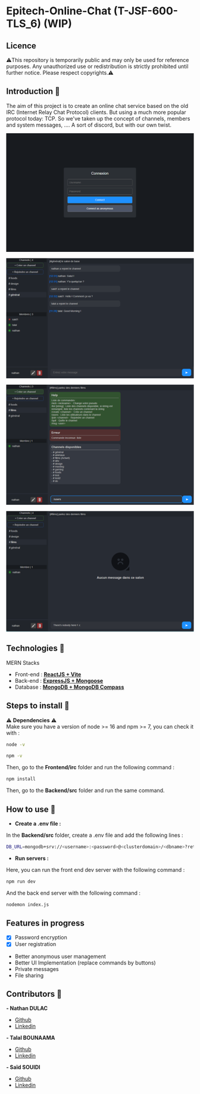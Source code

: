 # Epitech-Online-Chat (T-JSF-600-TLS_6) (WIP)

## Licence

⚠️This repository is temporarily public and may only be used for reference purposes. Any unauthorized use or redistribution is strictly prohibited until further notice. Please respect copyrights.⚠️

## Introduction 📖
The aim of this project is to create an online chat service based on the old IRC (Internet Relay Chat Protocol) clients.
But using a much more popular protocol today: TCP.
So we've taken up the concept of channels, members and system messages, ....
A sort of discord, but with our own twist.


![Screenshot](screenshot_connexion.png)

![Screenshot](screenshot_classic.png)

![Screenshot](screenshot_command.png)

![Screenshot](screenshot_nomessages.png)


## Technologies 💯

MERN Stacks
- Front-end : **[ReactJS + Vite](https://fr.react.dev/)**
- Back-end : **[ExpressJS + Mongoose](https://expressjs.com/fr/)**
- Database : **[MongoDB + MongoDB Compass](https://www.mongodb.com/fr-fr)**

## Steps to install 📝
⚠️ **Dependencies** ⚠️<br>
Make sure you have a version of node >= 16 and npm >= 7, you can check it with : 
```bash
node -v
```
```bash
npm -v
```

Then, go to the **Frontend/irc** folder and run the following command : 
```bash
npm install
```

Then, go to the **Backend/src** folder and run the same command.

## How to use 🚀
- **Create a .env file :**

In the **Backend/src** folder, create a .env file and add the following lines : 
```bash
DB_URL=mongodb+srv://<username>:<password>@<clusterdomain>/<dbname>?retryWrites=true&w=majority
```

- **Run servers :**

Here, you can run the front end dev server with the following command : 
```bash
npm run dev
``` 

And the back end server with the following command : 
```bash
nodemon index.js
```

## Features in progress

- [x] Password encryption 
- [x] User registration
- Better anonymous user management
- Better UI Implementation (replace commands by buttons)
- Private messages
- File sharing


## Contributors 💪 
**- Nathan DULAC** <br>
- [Github](https://github.com/Torahime3)
- [Linkedin](https://www.linkedin.com/in/nathan-dulac-2aa654257/)<br>

**- Talal BOUNAAMA** <br>
- [Github](https://github.com/TalalBoni)
- [Linkedin](https://www.linkedin.com/in/talal-bounaama/)<br>

**- Saïd SOUIDI** <br>
- [Github](https://github.com/VagabondSEC)
- [Linkedin](https://www.linkedin.com/in/saïd-souidi-560253240/)<br>


